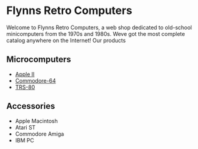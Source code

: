 <!--!DOCTYPE html-->

<html>

  <head>
     <meta charset="utf-8">
     <!--<title>Flynns Retro Computers</title>-->
  <h1>Flynns Retro Computers</h1>
  <head>

<body>

<p>Welcome to Flynns Retro Computers, a web shop dedicated to old-school minicomputers from the 1970s and 1980s. Weve got the most complete catalog anywhere on the Internet!
Our products</p>

<h2>Microcomputers</h2>
<ul>
<li><a href="apple-ii.md">Apple II</a></li>
<li><a href="commodore-64.md">Commodore-64</a></li>
<li><a href="trs-80.md">TRS-80</a></li>
</ul>

<h2>Accessories</h2>
<ul>
<li>Apple Macintosh</li>
<li>Atari ST</li>
<li>Commodore Amiga</li>
<li>IBM PC</li>
</ul>

</body>

</html>


